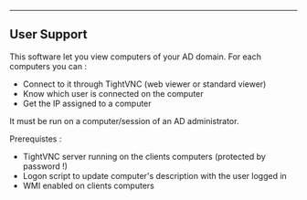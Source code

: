 ﻿----------------------------------------------
 User Support
----------------------------------------------

This software let you view computers of your AD domain. For each computers you can :
- Connect to it through TightVNC (web viewer or standard viewer)
- Know which user is connected on the computer
- Get the IP assigned to a computer

It must be run on a computer/session of an AD administrator.

Prerequistes :
- TightVNC server running on the clients computers (protected by password !)
- Logon script to update computer's description with the user logged in
- WMI enabled on clients computers
